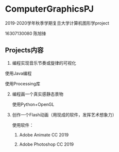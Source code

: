 # ComputerGraphicsPJ
2019-2020学年秋季学期复旦大学计算机图形学project

16307130080 陈旭锋

## Projects内容

1. 编程实现音乐节奏或旋律的可视化

  使用Java编程

  使用Processing库

2. 编程画一个真实感静态景物

	使用Python+OpenGL

3. 创作一个Flash动画（用现成的软件，发挥艺术想象力）

	使用软件：

	1. Adobe Animate CC 2019

	2. Adobe Photoshop CC 2019

	